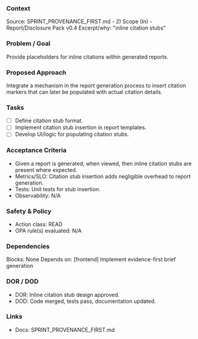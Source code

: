### Context

Source: SPRINT_PROVENANCE_FIRST.md - 2) Scope (In) - Report/Disclosure Pack v0.4
Excerpt/why: "inline citation stubs"

### Problem / Goal

Provide placeholders for inline citations within generated reports.

### Proposed Approach

Integrate a mechanism in the report generation process to insert citation markers that can later be populated with actual citation details.

### Tasks

- [ ] Define citation stub format.
- [ ] Implement citation stub insertion in report templates.
- [ ] Develop UI/logic for populating citation stubs.

### Acceptance Criteria

- Given a report is generated, when viewed, then inline citation stubs are present where expected.
- Metrics/SLO: Citation stub insertion adds negligible overhead to report generation.
- Tests: Unit tests for stub insertion.
- Observability: N/A

### Safety & Policy

- Action class: READ
- OPA rule(s) evaluated: N/A

### Dependencies

Blocks: None
Depends on: [frontend] Implement evidence-first brief generation

### DOR / DOD

- DOR: Inline citation stub design approved.
- DOD: Code merged, tests pass, documentation updated.

### Links

- Docs: SPRINT_PROVENANCE_FIRST.md
